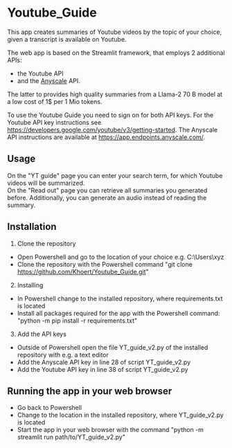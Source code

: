 # Youtube_Guide
This app creates summaries of Youtube videos by the topic of your choice, given a transcript is available on Youtube. 

The web app is based on the Streamlit framework, that employs 2 additional APIs: 
- the Youtube API
- and the [Anyscale](https://www.anyscale.com/) API. 

The latter to provides high quality summaries from a Llama-2 70 B model at a low cost of 1$ per 1 Mio tokens.  

To use the Youtube Guide you need to sign on for both API keys. 
For the Youtube API key instructions see https://developers.google.com/youtube/v3/getting-started. 
The Anyscale API instructions are available at https://app.endpoints.anyscale.com/. 

## Usage
On the "YT guide" page you can enter your search term, for which Youtube videos will be summarized.  
On the "Read out" page you can retrieve all summaries you generated before. Additionally, you can generate an audio instead of reading the summary. 


## Installation
1. Clone the repository   

+ Open Powershell and go to the location of your choice e.g. C:\Users\xyz
+ Clone the repository with the Powershell command "git clone https://github.com/Khoert/Youtube_Guide.git"

2. Installing   
+ In Powershell change to the installed repository, where requirements.txt is located
+ Install all packages required for the app with the Powershell command: "python -m pip install -r requirements.txt"

3. Add the API keys
+ Outside of Powershell open the file YT_guide_v2.py of the installed repository with e.g. a text editor
+ Add the Anyscale API key in line 28 of  script YT_guide_v2.py
+ Add the Youtube API key in line 38 of  script YT_guide_v2.py       

## Running the app in your web browser 
+ Go back to Powershell
+ Change to the location in the installed repository, where YT_guide_v2.py is located
+ Start the app in your web browser with the command "python -m streamlit run path/to/YT_guide_v2.py"
